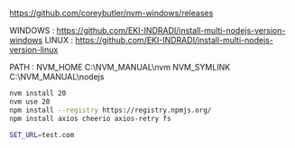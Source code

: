 https://github.com/coreybutler/nvm-windows/releases

WINDOWS : https://github.com/EKI-INDRADI/install-multi-nodejs-version-windows
LINUX : https://github.com/EKI-INDRADI/install-multi-nodejs-version-linux

PATH :
NVM_HOME C:\NVM_MANUAL\nvm
NVM_SYMLINK C:\NVM_MANUAL\nodejs

```sh
nvm install 20
nvm use 20
npm install --registry https://registry.npmjs.org/
npm install axios cheerio axios-retry fs
```


```sh
SET_URL=test.com
```
